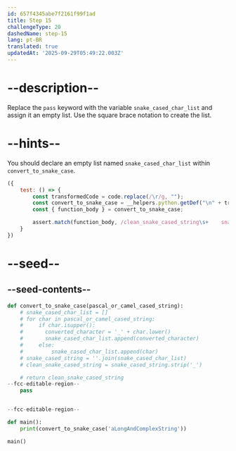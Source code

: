 ```yaml
---
id: 657f4345abe7f2161f99f1ad
title: Step 15
challengeType: 20
dashedName: step-15
lang: pt-BR
translated: true
updatedAt: '2025-09-29T05:49:22.003Z'
---
```


# --description--

Replace the `pass` keyword with the variable `snake_cased_char_list` and assign it an empty list. Use the square brace notation to create the list.

# --hints--

You should declare an empty list named `snake_cased_char_list` within `convert_to_snake_case`.

```js
({
    test: () => {
        const transformedCode = code.replace(/\r/g, "");
        const convert_to_snake_case = __helpers.python.getDef("\n" + transformedCode, "convert_to_snake_case");
        const { function_body } = convert_to_snake_case;

        assert.match(function_body, /clean_snake_cased_string\s+    snake_cased_char_list\s*=\s*\[\n*\s*\n*\]/);
    }
})
```

# --seed--

## --seed-contents--

```py
def convert_to_snake_case(pascal_or_camel_cased_string):
    # snake_cased_char_list = []
    # for char in pascal_or_camel_cased_string:
    #     if char.isupper():
    #       converted_character = '_' + char.lower()
    #       snake_cased_char_list.append(converted_character)
    #     else:
    #         snake_cased_char_list.append(char)
    # snake_cased_string = ''.join(snake_cased_char_list)
    # clean_snake_cased_string = snake_cased_string.strip('_')

    # return clean_snake_cased_string
--fcc-editable-region--
    pass


--fcc-editable-region--

def main():
    print(convert_to_snake_case('aLongAndComplexString'))

main()
```
